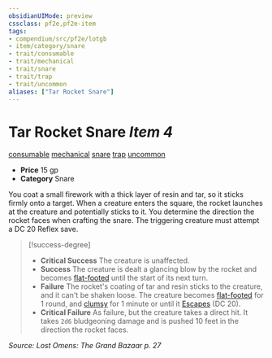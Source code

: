 ```yaml
---
obsidianUIMode: preview
cssclass: pf2e,pf2e-item
tags:
- compendium/src/pf2e/lotgb
- item/category/snare
- trait/consumable
- trait/mechanical
- trait/snare
- trait/trap
- trait/uncommon
aliases: ["Tar Rocket Snare"]
---
```

# Tar Rocket Snare *Item 4*  
[consumable](/rules/traits/consumable.md)  [mechanical](/rules/traits/mechanical.md)  [snare](/rules/traits/snare.md)  [trap](/rules/traits/trap.md)  [uncommon](/rules/traits/uncommon.md)  

- **Price** 15 gp
- **Category** Snare

You coat a small firework with a thick layer of resin and tar, so it sticks firmly onto a target. When a creature enters the square, the rocket launches at the creature and potentially sticks to it. You determine the direction the rocket faces when crafting the snare. The triggering creature must attempt a DC 20 Reflex save.

> [!success-degree] 
> - **Critical Success** The creature is unaffected.
> - **Success** The creature is dealt a glancing blow by the rocket and becomes [flat-footed](/rules/conditions.md#Flat-footed) until the start of its next turn.
> - **Failure** The rocket's coating of tar and resin sticks to the creature, and it can't be shaken loose. The creature becomes [flat-footed](/rules/conditions.md#Flat-footed) for 1 round, and [clumsy](/rules/conditions.md#Clumsy) for 1 minute or until it [Escapes](/rules/actions/escape.md) (DC 20).
> - **Critical Failure** As failure, but the creature takes a direct hit. It takes `2d6` bludgeoning damage and is pushed 10 feet in the direction the rocket faces.

*Source: Lost Omens: The Grand Bazaar p. 27*